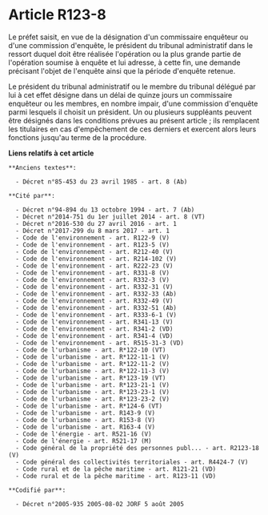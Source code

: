 # Article R123-8

Le préfet saisit, en vue de la désignation d'un commissaire enquêteur ou d'une commission d'enquête, le président du tribunal
administratif dans le ressort duquel doit être réalisée l'opération ou la plus grande partie de l'opération soumise à enquête
et lui adresse, à cette fin, une demande précisant l'objet de l'enquête ainsi que la période d'enquête retenue.

Le président du tribunal administratif ou le membre du tribunal délégué par lui à cet effet désigne dans un délai de quinze
jours un commissaire enquêteur ou les membres, en nombre impair, d'une commission d'enquête parmi lesquels il choisit un
président. Un ou plusieurs suppléants peuvent être désignés dans les conditions prévues au présent article ; ils remplacent
les titulaires en cas d'empêchement de ces derniers et exercent alors leurs fonctions jusqu'au terme de la procédure.

**Liens relatifs à cet article**

	**Anciens textes**:

	  - Décret n°85-453 du 23 avril 1985 - art. 8 (Ab)

	**Cité par**:

	  - Décret n°94-894 du 13 octobre 1994 - art. 7 (Ab)
	  - Décret n°2014-751 du 1er juillet 2014 - art. 8 (VT)
	  - Décret n°2016-530 du 27 avril 2016 - art. 1
	  - Décret n°2017-299 du 8 mars 2017 - art. 1
	  - Code de l'environnement - art. R122-9 (V)
	  - Code de l'environnement - art. R123-5 (V)
	  - Code de l'environnement - art. R212-40 (V)
	  - Code de l'environnement - art. R214-102 (V)
	  - Code de l'environnement - art. R222-23 (V)
	  - Code de l'environnement - art. R331-8 (V)
	  - Code de l'environnement - art. R332-3 (V)
	  - Code de l'environnement - art. R332-31 (V)
	  - Code de l'environnement - art. R332-33 (Ab)
	  - Code de l'environnement - art. R332-49 (V)
	  - Code de l'environnement - art. R332-51 (Ab)
	  - Code de l'environnement - art. R333-6-1 (V)
	  - Code de l'environnement - art. R341-13 (V)
	  - Code de l'environnement - art. R341-2 (VD)
	  - Code de l'environnement - art. R341-4 (VD)
	  - Code de l'environnement - art. R515-31-3 (VD)
	  - Code de l'urbanisme - art. R*122-10 (VT)
	  - Code de l'urbanisme - art. R*122-11-1 (V)
	  - Code de l'urbanisme - art. R*122-11-2 (V)
	  - Code de l'urbanisme - art. R*122-11-3 (V)
	  - Code de l'urbanisme - art. R*123-19 (VT)
	  - Code de l'urbanisme - art. R*123-21-1 (V)
	  - Code de l'urbanisme - art. R*123-23-1 (V)
	  - Code de l'urbanisme - art. R*123-23-2 (V)
	  - Code de l'urbanisme - art. R*124-6 (VT)
	  - Code de l'urbanisme - art. R143-9 (V)
	  - Code de l'urbanisme - art. R153-8 (V)
	  - Code de l'urbanisme - art. R163-4 (V)
	  - Code de l'énergie - art. R521-16 (V)
	  - Code de l'énergie - art. R521-17 (M)
	  - Code général de la propriété des personnes publ... - art. R2123-18 (V)
	  - Code général des collectivités territoriales - art. R4424-7 (V)
	  - Code rural et de la pêche maritime - art. R121-21 (VD)
	  - Code rural et de la pêche maritime - art. R123-11 (VD)

	**Codifié par**:

	  - Décret n°2005-935 2005-08-02 JORF 5 août 2005
